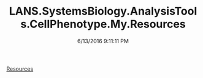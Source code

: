 ﻿---
title: LANS.SystemsBiology.AnalysisTools.CellPhenotype.My.Resources
date: 6/13/2016 9:11:11 PM
---

[Resources](T-LANS.SystemsBiology.AnalysisTools.CellPhenotype.My.Resources.Resources.html)
